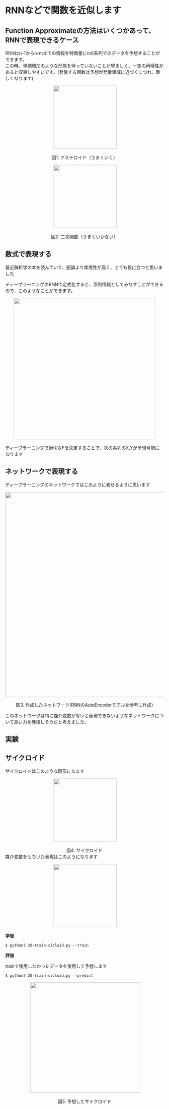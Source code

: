 # RNNなどで関数を近似します

## Function Approximateの方法はいくつかあって、RNNで表現できるケース

RNNはn-1からn-mまでの情報を特徴量にnの系列でのデータを予想することができます。  
この時、単調増加のような形態を伴っていないことが望ましく、一定の再帰性があると収束しやすいです。(発散する関数は予想が発散領域に近づくにつれ、難しくなります)

<p align="center">
  <img width="200px" src="https://user-images.githubusercontent.com/4949982/35493641-4c4df17e-04f8-11e8-9a2c-3cb79a1245e6.png">
</p>
<div align="center"> 図1. アステロイド（うまくいく） </div>

<p align="center">
  <img width="200px" src="https://user-images.githubusercontent.com/4949982/35493714-b94d6750-04f8-11e8-90f7-bbc5cf321afd.png">
</p>
<div align="center"> 図2. 二次関数（うまくいかない）</div>

## 数式で表現する
最近解析学の本を読んでいて、圏論より実用性が高く、とても役に立つと思いました  

ディープラーニングのRNNで定式化すると、系列情報としてみなすことができるので、このようなことができます。 
<p align="center">
  <img width="450px" src="https://user-images.githubusercontent.com/4949982/35493888-eedf8082-04f9-11e8-8d61-c02ea2047458.png">
</p>

ディープラーニングで適切なFを決定することで、次の系列のX,Yが予想可能になります  

## ネットワークで表現する
ディープラーニングのネットワークではこのように表せるように思います
<p align="center">
  <img width="650px" src="https://user-images.githubusercontent.com/4949982/35494326-35866728-04fd-11e8-9cdc-400c5e11d63b.png">
</p>
<div align="center"> 図3. 作成したネットワーク(RNNのAutoEncoderモデルを参考に作成)</div>

このネットワークは特に媒介変数がないと表現できないようなネットワークについて高い力を発揮しそうだと考えました。

## 実験

## サイクロイド
サイクロイドはこのような図形になます
<p align="center">
  <img width="200px" src="https://user-images.githubusercontent.com/4949982/35494551-a23e20a8-04fe-11e8-915d-77395a8f2f9f.png">
</p>
<div align="center"> 図4. サイクロイド</div>
媒介変数をもちいた表現はこのようになります
<p align="center">
  <img width="200px" src="https://user-images.githubusercontent.com/4949982/35494665-75d8936c-04ff-11e8-85b0-55b396437d52.png">
</p>

**学習**

```console
$ python3 20-train-cicloid.py --train
```
**評価** 

trainで使用しなかったデータを使用して予想します

```console
$ python3 20-train-cicloid.py --predict
```
<p align="center">
  <img width="350px" src="https://user-images.githubusercontent.com/4949982/35494768-36a95716-0500-11e8-9da5-58bb5a1dee6f.png">
</p>
<div align="center"> 図5. 予想したサイクロイド</div>
